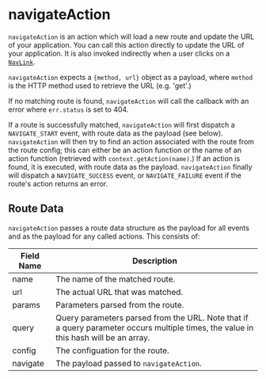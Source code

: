 # navigateAction

`navigateAction` is an action which will load a new route and update the URL of your application.  You can call this action directly to update the URL of your application.  It is also invoked indirectly when a user clicks on a [`NavLink`](./navlink.md).

`navigateAction` expects a `{method, url}` object as a payload, where `method` is the HTTP method used to retrieve the URL (e.g. 'get'.)

If no matching route is found, `navigateAction` will call the callback with an error where `err.status` is set to 404.

If a route is successfully matched, `navigateAction` will first dispatch a `NAVIGATE_START` event, with route data as the payload (see below).  `navigateAction` will then try to find an action associated with the route from the route config; this can either be an action function or the name of an action function (retrieved with `context.getAction(name)`.)  If an action is found, it is executed, with route data as the payload.  `navigateAction` finally will dispatch a `NAVIGATE_SUCCESS` event, or `NAVIGATE_FAILURE` event if the route's action returns an error.

## Route Data

`navigateAction` passes a route data structure as the payload for all events and as the payload for any called actions.  This consists of:

| Field Name | Description                             |
|------------|-----------------------------------------|
| name       | The name of the matched route.          |
| url        | The actual URL that was matched.        |
| params     | Parameters parsed from the route.       |
| query      | Query parameters parsed from the URL. Note that if a query parameter occurs multiple times, the value in this hash will be an array. |
| config     | The configuation for the route.         |
| navigate   | The payload passed to `navigateAction`. |
